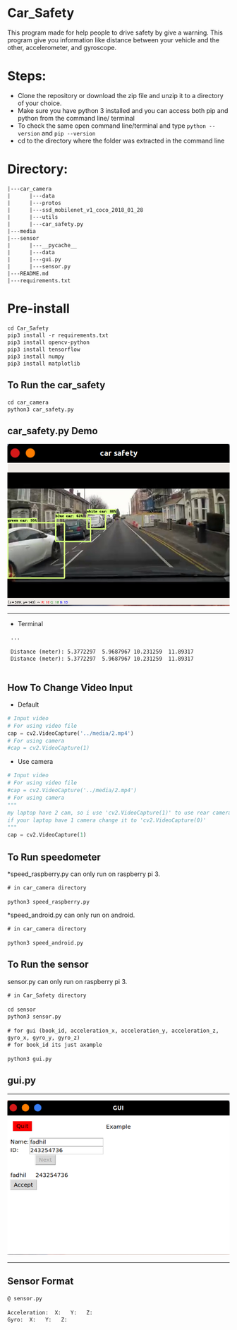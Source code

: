 # Car_Safety
This program made for help people to drive safety by give a warning. 
This program give you information like distance between your vehicle and the other, accelerometer, and gyroscope.

# Steps:
* Clone the repository or download the zip file and unzip it to a directory of your choice.
* Make sure you have python 3 installed and you can access both pip and python from the command line/ terminal
* To check the same open command line/terminal and type `python --version` and `pip --version`
* cd to the directory where the folder was extracted in the command line

# Directory:

```
|---car_camera
|      |---data
|      |---protos
|      |---ssd_mobilenet_v1_coco_2018_01_28
|      |---utils
|      |---car_safety.py
|---media
|---sensor
|      |---__pycache__
|      |---data
|      |---gui.py
|      |---sensor.py
|---README.md
|---requirements.txt

```

# Pre-install
 ```
 cd Car_Safety
 pip3 install -r requirements.txt
 pip3 install opencv-python
 pip3 install tensorflow  
 pip3 install numpy
 pip3 install matplotlib

 ```

## To Run the car_safety 
 ```
 cd car_camera
 python3 car_safety.py
 
 ```

## car_safety.py Demo

<p align="center">
  <img src="/media/demo.png">
</p>

---

* Terminal
```
 ...

 Distance (meter): 5.3772297  5.9687967 10.231259  11.89317
 Distance (meter): 5.3772297  5.9687967 10.231259  11.89317
 
```

## How To Change Video Input

* Default

```python
# Input video
# For using video file
cap = cv2.VideoCapture('../media/2.mp4')
# For using camera
#cap = cv2.VideoCapture(1)

```

* Use camera

```python
# Input video
# For using video file
#cap = cv2.VideoCapture('../media/2.mp4')
# For using camera
"""
my laptop have 2 cam, so i use 'cv2.VideoCapture(1)' to use rear camera,
if your laptop have 1 camera change it to 'cv2.VideoCapture(0)'
"""
cap = cv2.VideoCapture(1)

```

## To Run speedometer 

*speed_raspberry.py 
can only run on raspberry pi 3.

 ```
 # in car_camera directory

 python3 speed_raspberry.py

 ```

*speed_android.py 
can only run on android.

 ```
 # in car_camera directory

 python3 speed_android.py

 ```

## To Run the sensor 
sensor.py can only run on raspberry pi 3.

 ```
 # in Car_Safety directory

 cd sensor
 python3 sensor.py

 # for gui (book_id, acceleration_x, acceleration_y, acceleration_z, gyro_x, gyro_y, gyro_z)
 # for book_id its just axample 

 python3 gui.py

 ```

## gui.py 

---

<p align="center">
  <img src="/media/gui.png">
</p>

---

## Sensor Format
 ```
 @ sensor.py

 Acceleration:  X:   Y:   Z: 
 Gyro:  X:   Y:   Z:
 ```



